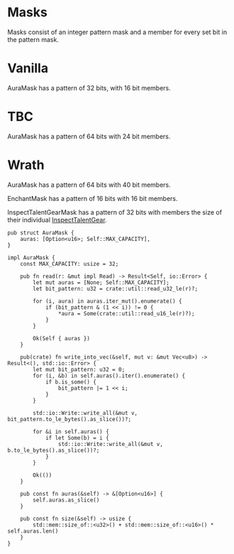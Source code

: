 # Masks

Masks consist of an integer pattern mask and a member for every set bit in the pattern mask.

# Vanilla

AuraMask has a pattern of 32 bits, with 16 bit members.

# TBC

AuraMask has a pattern of 64 bits with 24 bit members.

# Wrath

AuraMask has a pattern of 64 bits with 40 bit members.

EnchantMask has a pattern of 16 bits with 16 bit members.

InspectTalentGearMask has a pattern of 32 bits with members the size of their individual [InspectTalentGear](../docs/inspecttalentgear.md).

```rust,ignore
pub struct AuraMask {
    auras: [Option<u16>; Self::MAX_CAPACITY],
}

impl AuraMask {
    const MAX_CAPACITY: usize = 32;

    pub fn read(r: &mut impl Read) -> Result<Self, io::Error> {
        let mut auras = [None; Self::MAX_CAPACITY];
        let bit_pattern: u32 = crate::util::read_u32_le(r)?;

        for (i, aura) in auras.iter_mut().enumerate() {
            if (bit_pattern & (1 << i)) != 0 {
                *aura = Some(crate::util::read_u16_le(r)?);
            }
        }

        Ok(Self { auras })
    }

    pub(crate) fn write_into_vec(&self, mut v: &mut Vec<u8>) -> Result<(), std::io::Error> {
        let mut bit_pattern: u32 = 0;
        for (i, &b) in self.auras().iter().enumerate() {
            if b.is_some() {
                bit_pattern |= 1 << i;
            }
        }

        std::io::Write::write_all(&mut v, bit_pattern.to_le_bytes().as_slice())?;

        for &i in self.auras() {
            if let Some(b) = i {
                std::io::Write::write_all(&mut v, b.to_le_bytes().as_slice())?;
            }
        }

        Ok(())
    }

    pub const fn auras(&self) -> &[Option<u16>] {
        self.auras.as_slice()
    }

    pub const fn size(&self) -> usize {
        std::mem::size_of::<u32>() + std::mem::size_of::<u16>() * self.auras.len()
    }
}
```

